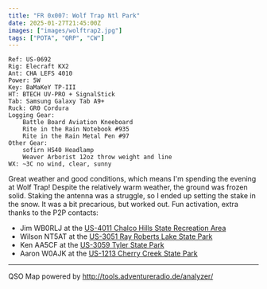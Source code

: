 ```yaml
---
title: "FR 0x007: Wolf Trap Ntl Park"
date: 2025-01-27T21:45:00Z
images: ["images/wolftrap2.jpg"]
tags: ["POTA", "QRP", "CW"]
---
```

```
Ref: US-0692
Rig: Elecraft KX2
Ant: CHA LEFS 4010
Power: 5W
Key: BaMaKeY TP-III
HT: BTECH UV-PRO + SignalStick
Tab: Samsung Galaxy Tab A9+
Ruck: GR0 Cordura
Logging Gear:
    Battle Board Aviation Kneeboard
    Rite in the Rain Notebook #935
    Rite in the Rain Metal Pen #97 
Other Gear:
    sofirn HS40 Headlamp
    Weaver Arborist 12oz throw weight and line
WX: ~3C no wind, clear, sunny
```

Great weather and good conditions, which means I'm spending the evening at Wolf Trap! Despite the
relatively warm weather, the ground was frozen solid. Staking the antenna was a struggle, so I ended
up setting the stake in the snow. It was a bit precarious, but worked out. Fun activation,
extra thanks to the P2P contacts:

- Jim WB0RLJ at the [US-4011 Chalco Hills State Recreation Area](https://pota.app/#/park/US-4011)
- Wilson NT5AT at the [US-3051 Ray Roberts Lake State Park](https://pota.app/#/park/US-3051)
- Ken AA5CF at the [US-3059 Tyler State Park](https://pota.app/#/park/US-3059)
- Aaron W0AJK at the [US-1213 Cherry Creek State Park](https://pota.app/#/park/US-1213)

---
QSO Map powered by http://tools.adventureradio.de/analyzer/
